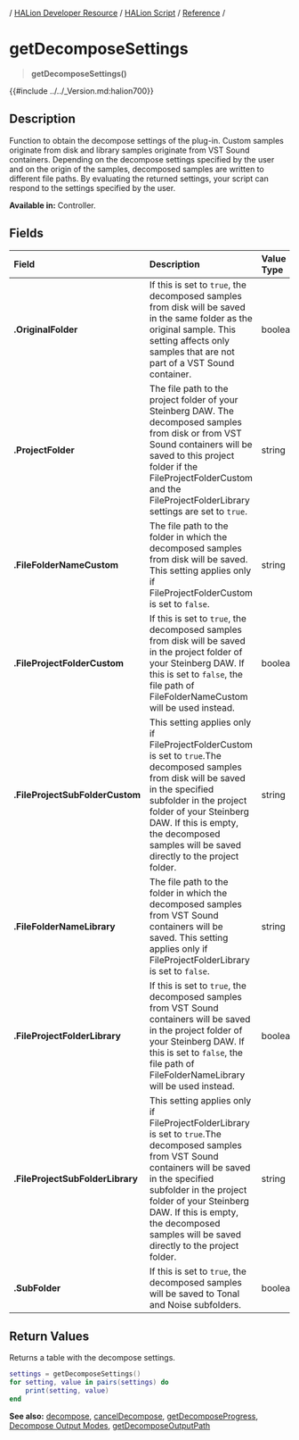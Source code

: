 / [HALion Developer Resource](../../HALion-Developer-Resource.md) / [HALion Script](./HALion-Script.md) / [Reference](./Reference.md) /

# getDecomposeSettings

>**getDecomposeSettings()**

{{#include ../../_Version.md:halion700}}

## Description

Function to obtain the decompose settings of the plug-in. Custom samples originate from disk and library samples originate from VST Sound containers. Depending on the decompose settings specified by the user and on the origin of the samples, decomposed samples are written to different file paths. By evaluating the returned settings, your script can respond to the settings specified by the user.

**Available in:** Controller.

## Fields

|Field|Description|Value Type|
|:-|:-|:-|
|**.OriginalFolder**|If this is set to ``true``, the decomposed samples from disk will be saved in the same folder as the original sample. This setting affects only samples that are not part of a VST Sound container.|boolean|
|**.ProjectFolder**|The file path to the project folder of your Steinberg DAW. The decomposed samples from disk or from VST Sound containers will be saved to this project folder if the FileProjectFolderCustom and the FileProjectFolderLibrary settings are set to ``true``.|string|
|**.FileFolderNameCustom**|The file path to the folder in which the decomposed samples from disk will be saved. This setting applies only if FileProjectFolderCustom is set to ``false``.|string|
|**.FileProjectFolderCustom**|If this is set to ``true``, the decomposed samples from disk will be saved in the project folder of your Steinberg DAW. If this is set to ``false``, the file path of FileFolderNameCustom will be used instead.|boolean|
|**.FileProjectSubFolderCustom**|This setting applies only if FileProjectFolderCustom is set to ``true``.The decomposed samples from disk will be saved in the specified subfolder in the project folder of your Steinberg DAW. If this is empty, the decomposed samples will be saved directly to the project folder.|string|
|**.FileFolderNameLibrary**|The file path to the folder in which the decomposed samples from VST Sound containers will be saved. This setting applies only if FileProjectFolderLibrary is set to ``false``.|string|
|**.FileProjectFolderLibrary**|If this is set to ``true``, the decomposed samples from VST Sound containers will be saved in the project folder of your Steinberg DAW. If this is set to ``false``, the file path of FileFolderNameLibrary will be used instead.|boolean|
|**.FileProjectSubFolderLibrary**|This setting applies only if FileProjectFolderLibrary is set to ``true``.The decomposed samples from VST Sound containers will be saved in the specified subfolder in the project folder of your Steinberg DAW. If this is empty, the decomposed samples will be saved directly to the project folder.|string|
|**.SubFolder**|If this is set to ``true``, the decomposed samples will be saved to Tonal and Noise subfolders.|boolean|

## Return Values

Returns a table with the decompose settings.

```lua
settings = getDecomposeSettings()
for setting, value in pairs(settings) do
    print(setting, value)
end
```

**See also:** [decompose](./decompose.md), [cancelDecompose](./cancelDecompose.md), [getDecomposeProgress](./getDecomposeProgress.md), [Decompose Output Modes](./Decompose-Output-Modes.md), [getDecomposeOutputPath](./getDecomposeOutputPath.md)